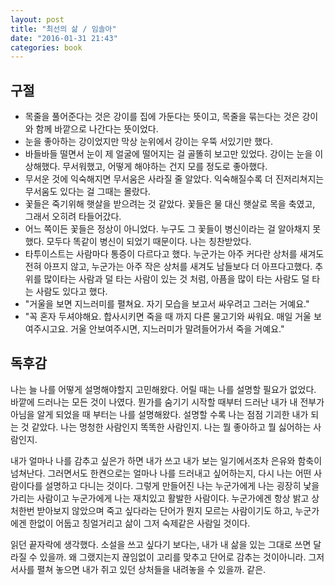 ```yaml
---
layout: post
title: "최선의 삶 / 임솔아"
date: "2016-01-31 21:43"
categories: book
---
```


## 구절

- 목줄을 풀어준다는 것은 강이를 집에 가둔다는 뜻이고, 목줄을 묶는다는 것은 강이와 함께 바깥으로 나간다는 뜻이었다.
- 눈을 좋아하는 강이었지만 막상 눈위에서 강이는 우뚝 서있기만 했다.
- 바들바들 떨면서 눈이 제 얼굴에 떨어지는 걸 골똘히 보고만 있었다. 강이는 눈을 이상해했다. 무서워했고, 어떻게 해야하는 건지 모를 정도로 좋아했다.
- 무서운 것에 익숙해지면 무서움은 사라질 줄 알았다. 익숙해질수록 더 진저리쳐지는 무서움도 있다는 걸 그때는 몰랐다.
- 꽃들은 죽기위해 햇살을 받으려는 것 같았다. 꽃들은 물 대신 햇살로 목을 축였고, 그래서 오히려 타들어갔다.
- 어느 쪽이든 꽃들은 정상이 아니었다. 누구도 그 꽃들이 병신이라는 걸 알아채지 못했다. 모두다 똑같이 병신이 되었기 때문이다. 나는 칭찬받았다.
- 타투이스트는 사람마다 통증이 다르다고 했다. 누군가는 아주 커다란 상처를 새겨도 전혀 아프지 않고, 누군가는 아주 작은 상처를 새겨도 남들보다 더 아프다고했다. 추위를 많이타는 사람과 덜 타는 사람이 있는 것 처럼, 아픔을 많이 타는 사람도 덜 타는 사람도 있다고 했다.
- "거울을 보면 지느러미를 펼쳐요. 자기 모습을 보고서 싸우려고 그러는 거예요."
- "꼭 혼자 두셔야해요. 합사시키면 죽을 때 까지 다른 물고기와 싸워요. 매일 거울 보여주시고요. 거울 안보여주시면, 지느러미가 말려들어가서 죽을 거예요."

## 독후감

나는 늘 나를 어떻게 설명해야할지 고민해왔다. 어릴 때는 나를 설명할 필요가 없었다. 바깥에 드러나는 모든 것이 나였다. 뭔가를 숨기기 시작할 때부터 드러난 내가 내 전부가 아님을 알게 되었을 때 부터는 나를 설명해왔다. 설명할 수록 나는 점점 기괴한 내가 되는 것 같았다. 나는 멍청한 사람인지 똑똑한 사람인지. 나는 뭘 좋아하고 뭘 싫어하는 사람인지.

내가 얼마나 나를 감추고 싶은가 하면 내가 쓰고 내가 보는 일기에서조차 은유와 함축이 넘쳐난다. 그러면서도 한켠으로는 얼마나 나를 드러내고 싶어하는지, 다시 나는 어떤 사람이다를 설명하고 다니는 것이다. 그렇게 만들어진 나는 누군가에게 나는 굉장히 낯을 가리는 사람이고 누군가에게 나는 재치있고 활발한 사람이다. 누군가에겐 항상 밝고 상처한번 받아보지 않았으며 죽고 싶다라는 단어가 뭔지 모르는 사람이기도 하고, 누군가에겐 한없이 어둡고 칭얼거리고 삶이 그저 숙제같은 사람일 것이다.

읽던 끝자락에 생각했다. 소설을 쓰고 싶다기 보다는, 내가 내 삶을 있는 그대로 쓰면 달라질 수 있을까. 왜 그랬지는지 끊임없이 고리를 맞추고 단어로 감추는 것이아니라. 그저 서사를 펼쳐 놓으면 내가 쥐고 있던 상처들을 내려놓을 수 있을까. 같은.
